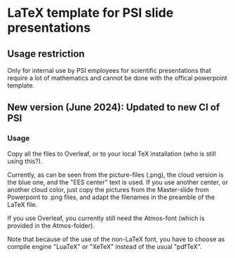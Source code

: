 # LaTeX template for PSI slide presentations

## Usage restriction

Only for internal use by PSI employees for scientific presentations that require a lot of mathematics and cannot be done with the offical powerpoint template.


## New version (June 2024): Updated to new CI of PSI

### Usage

Copy all the files to Overleaf, or to your local TeX installation (who is still using this?).

Currently, as can be seen from the picture-files (.png), the cloud version is the blue one, and the "EES center" text is used. If you use another center, or another cloud color, just copy the pictures from the Master-slide from Powerpoint to .png files, and adapt the filenames in the preamble of the LaTeX file.

If you use Overleaf, you currently still need the Atmos-font (which is provided in the Atmos-folder). 

Note that because of the use of the non-LaTeX font, you have to choose as compile engine "LuaTeX" or "XeTeX" instead of the usual "pdfTeX". 
